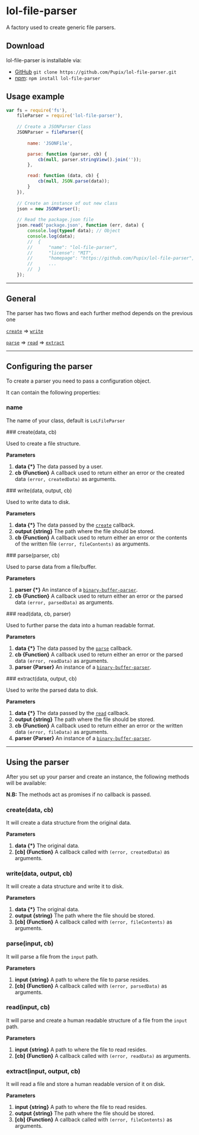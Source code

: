 # lol-file-parser

A factory used to create generic file parsers.

## Download
lol-file-parser is installable via:

- [GitHub](https://github.com/Pupix/lol-file-parser) `git clone https://github.com/Pupix/lol-file-parser.git`
- [npm](https://www.npmjs.com/): `npm install lol-file-parser`

## Usage example

```js
var fs = require('fs'),
    fileParser = require('lol-file-parser'),
    
    // Create a JSONParser Class
    JSONParser = fileParser({
    
        name: 'JSONFile',

        parse: function (parser, cb) {
            cb(null, parser.stringView().join(''));
        },

        read: function (data, cb) {
            cb(null, JSON.parse(data));
        }
    }),
    
    // Create an instance of out new class 
    json = new JSONParser();
    
    // Read the package.json file
    json.read('package.json', function (err, data) {
        console.log(typeof data); // Object
        console.log(data);
        //  {
        //      "name": "lol-file-parser",
        //      "license": "MIT",
        //      "homepage": "https://github.com/Pupix/lol-file-parser",
        //      ...
        //  }
    });

```

---

## General

The parser has two flows and each further method depends on the previous one

[`create`](#/create) => [`write`](#/write)

[`parse`](#/parse) => [`read`](#/read) => [`extract`](#/extract)

---

## Configuring the parser

To create a parser you need to pass a configuration object.

It can contain the following properties:

### name

The name of your class, default is `LoLFileParser`

<a name="/create" />
### create(data, cb)

Used to create a file structure.

**Parameters**

1. **data {*}** The data passed by a user.
2. **cb {Function}** A callback used to return either an error or the created data `(error, createdData)` as arguments.

<a name="/write" />
### write(data, output, cb)

Used to write data to disk.

**Parameters**

1. **data {*}** The data passed by the [`create`](#/create) callback.
2. **output {string}** The path where the file should be stored.
3. **cb {Function}** A callback used to return either an error or the contents of the written file `(error, fileContents)` as arguments.

<a name="/parse" />
### parse(parser, cb)

Used to parse data from a file/buffer.

**Parameters**

1. **parser {*}** An instance of a [`binary-buffer-parser`](http://github.com/pupix/binary-buffer-parser).
2. **cb {Function}** A callback used to return either an error or the parsed data `(error, parsedData)` as arguments.


<a name="/read" />
### read(data, cb, parser)

Used to further parse the data into a human readable format.

**Parameters**

1. **data {*}** The data passed by the [`parse`](#/parse) callback.
2. **cb {Function}** A callback used to return either an error or the parsed data `(error, readData)` as arguments.
3. **parser {Parser}** An instance of a [`binary-buffer-parser`](http://github.com/pupix/binary-buffer-parser).

<a name="/extract" />
### extract(data, output, cb)

Used to write the parsed data to disk.

**Parameters**

1. **data {*}** The data passed by the [`read`](#/read) callback.
2. **output {string}** The path where the file should be stored.
3. **cb {Function}** A callback used to return either an error or the written data `(error, fileData)` as arguments.
4. **parser {Parser}** An instance of a [`binary-buffer-parser`](http://github.com/pupix/binary-buffer-parser).



---

## Using the parser

After you set up your parser and create an instance, the following methods will be available:

**N.B:** The methods act as promises if no callback is passed.

### create(data, cb)

It will create a data structure from the original data.

**Parameters**

1. **data {*}** The original data.
2. **[cb] {Function}** A callback called with `(error, createdData)` as arguments.

### write(data, output, cb)

It will create a data structure and write it to disk.

**Parameters**

1. **data {*}** The original data.
2. **output {string}** The path where the file should be stored.
3. **[cb] {Function}** A callback called with `(error, fileContents)` as arguments.

### parse(input, cb)

It will parse a file from the `input` path.

**Parameters**

1. **input {string}** A path to where the file to parse resides.
2. **[cb] {Function}** A callback called with `(error, parsedData)` as arguments.

### read(input, cb)

It will parse and create a human readable structure of a file from the `input` path.

**Parameters**

1. **input {string}** A path to where the file to read resides.
2. **[cb] {Function}** A callback called with `(error, readData)` as arguments.

### extract(input, output, cb)

It will read a file and store a human readable version of it on disk.

**Parameters**

1. **input {string}** A path to where the file to read resides.
2. **output {string}** The path where the file should be stored.
3. **[cb] {Function}** A callback called with `(error, fileContents)` as arguments.
